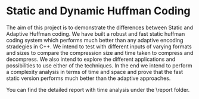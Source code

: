 # Static and Dynamic Huffman Coding

The aim of this project is to demonstrate the differences between Static and Adaptive Huffman coding. We have built a robust and fast static huffman coding system which performs much better than any adaptive encoding stradegies in C++. We intend to test with different inputs of varying formats and sizes to compare the compression size and time taken to compress and decompress. We also intend to explore the different applications and possibilities to use either of the techniques. In the end we intend to perform a complexity analysis in terms of time and space and prove that the fast static version performs much better than the adaptive approaches.

You can find the detailed report with time analysis under the \report folder.